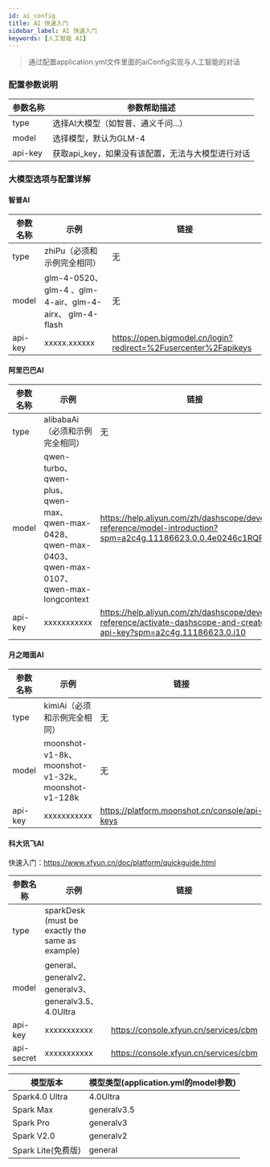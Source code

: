 ```yaml
---
id: ai_config
title: AI 快速入门  
sidebar_label: AI 快速入门
keywords: [人工智能 AI]
---
```


> 通过配置application.yml文件里面的aiConfig实现与人工智能的对话

### 配置参数说明

|  参数名称   |            参数帮助描述            |
|---------|------------------------------|
| type    | 选择AI大模型（如智普、通义千问...）         |
| model   | 选择模型，默认为GLM-4                |
| api-key | 获取api_key，如果没有该配置，无法与大模型进行对话 |

### 大模型选项与配置详解

#### 智普AI

|  参数名称   |                         示例                          |                               链接                                |
|---------|-----------------------------------------------------|-----------------------------------------------------------------|
| type    | zhiPu（必须和示例完全相同）                                    | 无                                                               |
| model   | glm-4-0520、glm-4 、glm-4-air、glm-4-airx、 glm-4-flash | 无                                                               |
| api-key | xxxxx.xxxxxx                                        | <https://open.bigmodel.cn/login?redirect=%2Fusercenter%2Fapikeys> |

#### 阿里巴巴AI

|  参数名称   |                                              示例                                              |                                                             链接                                                             |
|---------|----------------------------------------------------------------------------------------------|----------------------------------------------------------------------------------------------------------------------------|
| type    | alibabaAi（必须和示例完全相同）                                                                         | 无                                                                                                                          |
| model   | qwen-turbo、qwen-plus、qwen-max、qwen-max-0428、qwen-max-0403、qwen-max-0107、qwen-max-longcontext | <https://help.aliyun.com/zh/dashscope/developer-reference/model-introduction?spm=a2c4g.11186623.0.0.4e0246c1RQFKMH>          |
| api-key | xxxxxxxxxxx                                                                                  | <https://help.aliyun.com/zh/dashscope/developer-reference/activate-dashscope-and-create-an-api-key?spm=a2c4g.11186623.0.i10> |

#### 月之暗面AI

|  参数名称   |                       示例                        |                      链接                       |
|---------|-------------------------------------------------|-----------------------------------------------|
| type    | kimiAi（必须和示例完全相同）                               | 无                                             |
| model   | moonshot-v1-8k、moonshot-v1-32k、moonshot-v1-128k | 无                                             |
| api-key | xxxxxxxxxxx                                     | <https://platform.moonshot.cn/console/api-keys> |

#### 科大讯飞AI

快速入门：<https://www.xfyun.cn/doc/platform/quickguide.html>

|    参数名称    |                        示例                        |                  链接                   |
|------------|--------------------------------------------------|---------------------------------------|
| type       | sparkDesk (must be exactly the same as example)  |                                       |
| model      | general、generalv2、generalv3、generalv3.5、4.0Ultra |                                       |
| api-key    | xxxxxxxxxxx                                      | <https://console.xfyun.cn/services/cbm> |
| api-secret | xxxxxxxxxxx                                      | <https://console.xfyun.cn/services/cbm> |

|      模型版本       | 模型类型(application.yml的model参数) |
|-----------------|-------------------------------|
| Spark4.0 Ultra  | 4.0Ultra                      |
| Spark Max       | generalv3.5                   |
| Spark Pro       | generalv3                     |
| Spark V2.0      | generalv2                     |
| Spark Lite(免费版) | general                       |
